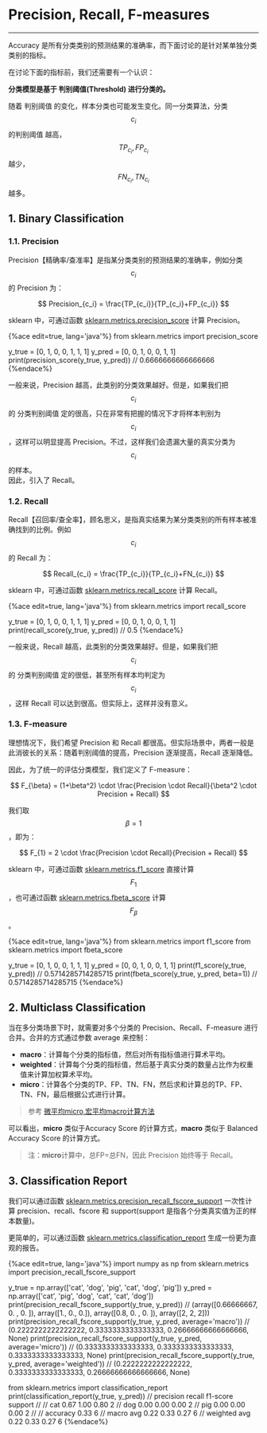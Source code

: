 <!-- toc -->

# Precision, Recall, F-measures

---

Accuracy 是所有分类类别的预测结果的准确率，而下面讨论的是针对某单独分类类别的指标。

在讨论下面的指标前，我们还需要有一个认识：

**分类模型是基于 判别阈值(Threshold) 进行分类的。**

随着 判别阈值 的变化，样本分类也可能发生变化。同一分类算法，分类 $$c_i$$ 的判别阈值 越高，$$TP_{c_i},FP_{c_i}$$ 越少，$$FN_{c_i},TN_{c_i}$$ 越多。

## 1. Binary Classification

### 1.1. Precision

Precision【精确率/查准率】是指某分类类别的预测结果的准确率，例如分类 $$c_i$$ 的 Precision 为：

$$
Precision_{c_i} = \frac{TP_{c_i}}{TP_{c_i}+FP_{c_i}}
$$

sklearn 中，可通过函数 [sklearn.metrics.precision_score](https://scikit-learn.org/stable/modules/generated/sklearn.metrics.precision_score.html) 计算 Precision。

{%ace edit=true, lang='java'%}
from sklearn.metrics import precision_score

y_true = [0, 1, 0, 0, 1, 1, 1]
y_pred = [0, 0, 1, 0, 0, 1, 1]
print(precision_score(y_true, y_pred))
// 0.6666666666666666
{%endace%}

一般来说，Precision 越高，此类别的分类效果越好。但是，如果我们把 $$c_i$$ 的 分类判别阈值 定的很高，只在非常有把握的情况下才将样本判别为 $$c_i$$，这样可以明显提高 Precision。不过，这样我们会遗漏大量的真实分类为 $$c_i$$ 的样本。  
因此，引入了 Recall。

### 1.2. Recall

Recall【召回率/查全率】，顾名思义，是指真实结果为某分类类别的所有样本被准确找到的比例。例如 $$c_i$$ 的 Recall 为：

$$
Recall_{c_i} = \frac{TP_{c_i}}{TP_{c_i}+FN_{c_i}}
$$

sklearn 中，可通过函数 [sklearn.metrics.recall_score](https://scikit-learn.org/stable/modules/generated/sklearn.metrics.recall_score.html) 计算 Recall。

{%ace edit=true, lang='java'%}
from sklearn.metrics import recall_score

y_true = [0, 1, 0, 0, 1, 1, 1]
y_pred = [0, 0, 1, 0, 0, 1, 1]
print(recall_score(y_true, y_pred))
// 0.5
{%endace%}

一般来说，Recall 越高，此类别的分类效果越好。但是，如果我们把 $$c_i$$ 的 分类判别阈值 定的很低，甚至所有样本均判定为 $$c_i$$，这样 Recall 可以达到很高。但实际上，这样并没有意义。

### 1.3. F-measure

理想情况下，我们希望 Precision 和 Recall 都很高。但实际场景中，两者一般是此消彼长的关系：随着判别阈值的提高，Precision 逐渐提高，Recall 逐渐降低。

因此，为了统一的评估分类模型，我们定义了 F-measure：

$$
F_{\beta} = (1+\beta^2) \cdot \frac{Precision \cdot Recall}{\beta^2 \cdot Precision + Recall}
$$

我们取 $$\beta=1$$，即为：

$$
F_{1} = 2 \cdot \frac{Precision \cdot Recall}{Precision + Recall}
$$

sklearn 中，可通过函数 [sklearn.metrics.f1_score](https://scikit-learn.org/stable/modules/generated/sklearn.metrics.f1_score.html) 直接计算 $$F_1$$，也可通过函数 [sklearn.metrics.fbeta_score](https://scikit-learn.org/stable/modules/generated/sklearn.metrics.fbeta_score.html) 计算 $$F_{\beta}$$。

{%ace edit=true, lang='java'%}
from sklearn.metrics import f1_score
from sklearn.metrics import fbeta_score

y_true = [0, 1, 0, 0, 1, 1, 1]
y_pred = [0, 0, 1, 0, 0, 1, 1]
print(f1_score(y_true, y_pred))
// 0.5714285714285715
print(fbeta_score(y_true, y_pred, beta=1))
// 0.5714285714285715
{%endace%}

## 2. Multiclass Classification

当在多分类场景下时，就需要对多个分类的 Precision、Recall、F-measure 进行合并。合并的方式通过参数 average 来控制：

- **macro**：计算每个分类的指标值，然后对所有指标值进行算术平均。
- **weighted**：计算每个分类的指标值，然后基于真实分类的数量占比作为权重值来计算加权算术平均。
- **micro**：计算各个分类的TP、FP、TN、FN，然后求和计算总的TP、FP、TN、FN，最后根据公式进行计算。

> 参考 [微平均micro,宏平均macro计算方法](https://www.jianshu.com/p/9e0caf109e88)

可以看出，**micro** 类似于Accuracy Score 的计算方式，**macro** 类似于 Balanced Accuracy Score 的计算方式。

> 注：**micro**计算中，总FP=总FN，因此 Precision 始终等于 Recall。

## 3. Classification Report

我们可以通过函数 [sklearn.metrics.precision_recall_fscore_support](https://scikit-learn.org/stable/modules/generated/sklearn.metrics.precision_recall_fscore_support.html) 一次性计算 precision、recall、fscore 和 support(support 是指各个分类真实值为正的样本数量)。

更简单的，可以通过函数 [sklearn.metrics.classification_report](https://scikit-learn.org/stable/modules/generated/sklearn.metrics.classification_report.html) 生成一份更为直观的报告。

{%ace edit=true, lang='java'%}
import numpy as np
from sklearn.metrics import precision_recall_fscore_support

y_true = np.array(['cat', 'dog', 'pig', 'cat', 'dog', 'pig'])
y_pred = np.array(['cat', 'pig', 'dog', 'cat', 'cat', 'dog'])
print(precision_recall_fscore_support(y_true, y_pred))
// (array([0.66666667, 0.        , 0.        ]), array([1., 0., 0.]), array([0.8, 0. , 0. ]), array([2, 2, 2]))
print(precision_recall_fscore_support(y_true, y_pred, average='macro'))
// (0.2222222222222222, 0.3333333333333333, 0.26666666666666666, None)
print(precision_recall_fscore_support(y_true, y_pred, average='micro'))
// (0.3333333333333333, 0.3333333333333333, 0.3333333333333333, None)
print(precision_recall_fscore_support(y_true, y_pred, average='weighted'))
// (0.2222222222222222, 0.3333333333333333, 0.26666666666666666, None)

from sklearn.metrics import classification_report
print(classification_report(y_true, y_pred))
// precision recall f1-score support
//
// cat 0.67 1.00 0.80 2
// dog 0.00 0.00 0.00 2
// pig 0.00 0.00 0.00 2
//
// accuracy 0.33 6
// macro avg 0.22 0.33 0.27 6
// weighted avg 0.22 0.33 0.27 6
{%endace%}

